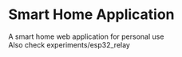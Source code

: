 # Smart Home Application  

A smart home web application for personal use  
Also check experiments/esp32_relay  
  
